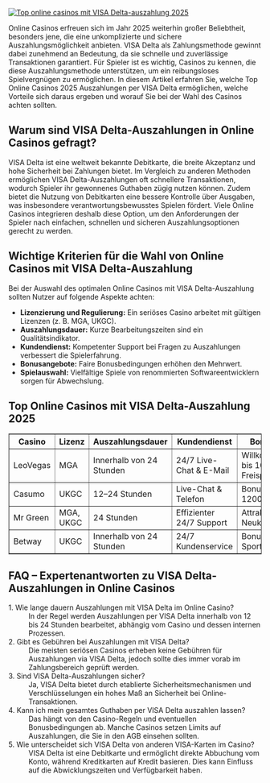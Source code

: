 [![Top online casinos mit VISA Delta-auszahlung 2025](https://123-caf.pages.dev/gitsignup.png)](https://vrmoo.ru/Bt82HjjY)

<div>Online Casinos erfreuen sich im Jahr 2025 weiterhin großer Beliebtheit, besonders jene, die eine unkomplizierte und sichere Auszahlungsmöglichkeit anbieten. VISA Delta als Zahlungsmethode gewinnt dabei zunehmend an Bedeutung, da sie schnelle und zuverlässige Transaktionen garantiert. Für Spieler ist es wichtig, Casinos zu kennen, die diese Auszahlungsmethode unterstützen, um ein reibungsloses Spielvergnügen zu ermöglichen. In diesem Artikel erfahren Sie, welche Top Online Casinos 2025 Auszahlungen per VISA Delta ermöglichen, welche Vorteile sich daraus ergeben und worauf Sie bei der Wahl des Casinos achten sollten.</div>  <h2>Warum sind VISA Delta-Auszahlungen in Online Casinos gefragt?</h2> <div>VISA Delta ist eine weltweit bekannte Debitkarte, die breite Akzeptanz und hohe Sicherheit bei Zahlungen bietet. Im Vergleich zu anderen Methoden ermöglichen VISA Delta-Auszahlungen oft schnellere Transaktionen, wodurch Spieler ihr gewonnenes Guthaben zügig nutzen können. Zudem bietet die Nutzung von Debitkarten eine bessere Kontrolle über Ausgaben, was insbesondere verantwortungsbewusstes Spielen fördert. Viele Online Casinos integrieren deshalb diese Option, um den Anforderungen der Spieler nach einfachen, schnellen und sicheren Auszahlungsoptionen gerecht zu werden.</div>  <h2>Wichtige Kriterien für die Wahl von Online Casinos mit VISA Delta-Auszahlung</h2> <div>Bei der Auswahl des optimalen Online Casinos mit VISA Delta-Auszahlung sollten Nutzer auf folgende Aspekte achten:</div> <ul>   <li><strong>Lizenzierung und Regulierung:</strong> Ein seriöses Casino arbeitet mit gültigen Lizenzen (z. B. MGA, UKGC).</li>   <li><strong>Auszahlungsdauer:</strong> Kurze Bearbeitungszeiten sind ein Qualitätsindikator.</li>   <li><strong>Kundendienst:</strong> Kompetenter Support bei Fragen zu Auszahlungen verbessert die Spielerfahrung.</li>   <li><strong>Bonusangebote:</strong> Faire Bonusbedingungen erhöhen den Mehrwert.</li>   <li><strong>Spielauswahl:</strong> Vielfältige Spiele von renommierten Softwareentwicklern sorgen für Abwechslung.</li> </ul>  <h2>Top Online Casinos mit VISA Delta-Auszahlung 2025</h2> <table border="1" cellpadding="8" cellspacing="0">   <thead>     <tr>       <th>Casino</th>       <th>Lizenz</th>       <th>Auszahlungsdauer</th>       <th>Kundendienst</th>       <th>Bonusangebot</th>     </tr>   </thead>   <tbody>     <tr>       <td>LeoVegas</td>       <td>MGA</td>       <td>Innerhalb von 24 Stunden</td>       <td>24/7 Live-Chat & E-Mail</td>       <td>Willkommensbonus bis 1000€ + Freispiele</td>     </tr>     <tr>       <td>Casumo</td>       <td>UKGC</td>       <td>12–24 Stunden</td>       <td>Live-Chat & Telefon</td>       <td>Bonuspaket bis 1200€ + Freispiele</td>     </tr>     <tr>       <td>Mr Green</td>       <td>MGA, UKGC</td>       <td>24 Stunden</td>       <td>Effizienter 24/7 Support</td>       <td>Attraktiver Neukundenbonus</td>     </tr>     <tr>       <td>Betway</td>       <td>UKGC</td>       <td>Innerhalb von 24 Stunden</td>       <td>24/7 Kundenservice</td>       <td>Bonusangebote für Sport & Casino</td>     </tr>   </tbody> </table>  <h2>FAQ – Expertenantworten zu VISA Delta-Auszahlungen in Online Casinos</h2> <dl>   <dt>1. Wie lange dauern Auszahlungen mit VISA Delta im Online Casino?</dt>   <dd>In der Regel werden Auszahlungen per VISA Delta innerhalb von 12 bis 24 Stunden bearbeitet, abhängig vom Casino und dessen internen Prozessen.</dd>    <dt>2. Gibt es Gebühren bei Auszahlungen mit VISA Delta?</dt>   <dd>Die meisten seriösen Casinos erheben keine Gebühren für Auszahlungen via VISA Delta, jedoch sollte dies immer vorab im Zahlungsbereich geprüft werden.</dd>    <dt>3. Sind VISA Delta-Auszahlungen sicher?</dt>   <dd>Ja, VISA Delta bietet durch etablierte Sicherheitsmechanismen und Verschlüsselungen ein hohes Maß an Sicherheit bei Online-Transaktionen.</dd>    <dt>4. Kann ich mein gesamtes Guthaben per VISA Delta auszahlen lassen?</dt>   <dd>Das hängt von den Casino-Regeln und eventuellen Bonusbedingungen ab. Manche Casinos setzen Limits auf Auszahlungen, die Sie in den AGB einsehen sollten.</dd>    <dt>5. Wie unterscheidet sich VISA Delta von anderen VISA-Karten im Casino?</dt>   <dd>VISA Delta ist eine Debitkarte und ermöglicht direkte Abbuchung vom Konto, während Kreditkarten auf Kredit basieren. Dies kann Einfluss auf die Abwicklungszeiten und Verfügbarkeit haben.</dd> </dl>